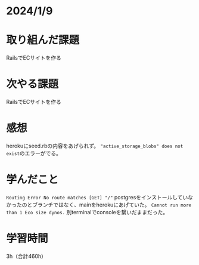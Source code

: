 # 2024/1/9
# 取り組んだ課題
RailsでECサイトを作る

# 次やる課題
RailsでECサイトを作る

# 感想
herokuにseed.rbの内容をあげられず。
`"active_storage_blobs" does not exist`のエラーがでる。

# 学んだこと
`Routing Error No route matches [GET] "/"`
postgresをインストールしていなかったのとブランチではなく、mainをherokuにあげていた。
`Cannot run more than 1 Eco size dynos.`
別terminalでconsoleを繋いだままだった。

# 学習時間
3h（合計460h）
